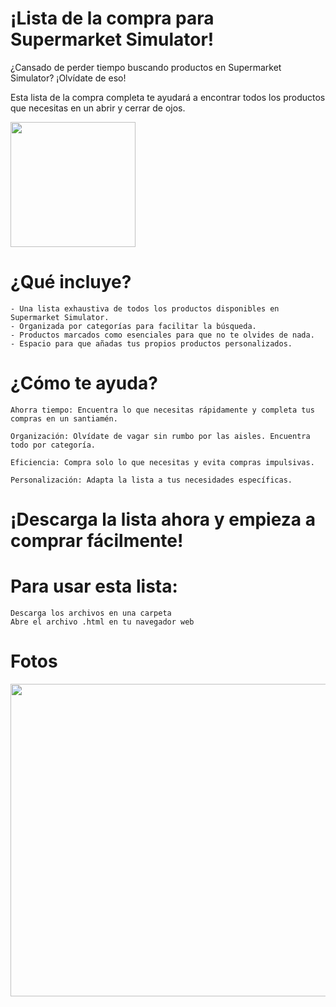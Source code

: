 # ¡Lista de la compra para Supermarket Simulator!

 ¿Cansado de perder tiempo buscando productos en Supermarket Simulator? ¡Olvídate de eso!

Esta lista de la compra completa te ayudará a encontrar todos los productos que necesitas en un abrir y cerrar de ojos.

<img src="https://github.com/Fedes10/Mi-propia-IA/blob/Inicio/_65d2ab48-27da-4fff-bdb0-c85b8e739104.jpg" width="200" height="200">

# ¿Qué incluye?

    - Una lista exhaustiva de todos los productos disponibles en Supermarket Simulator.
    - Organizada por categorías para facilitar la búsqueda.
    - Productos marcados como esenciales para que no te olvides de nada.
    - Espacio para que añadas tus propios productos personalizados.

# ¿Cómo te ayuda?

    Ahorra tiempo: Encuentra lo que necesitas rápidamente y completa tus compras en un santiamén.
    
    Organización: Olvídate de vagar sin rumbo por las aisles. Encuentra todo por categoría.
    
    Eficiencia: Compra solo lo que necesitas y evita compras impulsivas.
    
    Personalización: Adapta la lista a tus necesidades específicas.

# ¡Descarga la lista ahora y empieza a comprar fácilmente!

# Para usar esta lista:

    Descarga los archivos en una carpeta
    Abre el archivo .html en tu navegador web

# Fotos

<img src="https://github.com/Fedes10/Mi-propia-IA/blob/Inicio/Foto-Web-Ejemplo.png" width="780" height="500">

